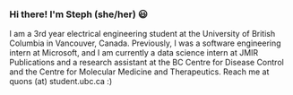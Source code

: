 ### Hi there! I'm Steph (she/her) 😃 

I am a 3rd year electrical engineering student at the University of British Columbia in Vancouver, Canada. Previously, I was a software engineering intern at Microsoft, and I am currently a data science intern at JMIR Publications and a research assistant at the BC Centre for Disease Control and the Centre for Molecular Medicine and Therapeutics. Reach me at quons (at) student.ubc.ca :) 

<!--
**StephanieQuon/StephanieQuon** is a ✨ _special_ ✨ repository because its `README.md` (this file) appears on your GitHub profile.

Here are some ideas to get you started:

- 🔭 I’m currently working on ...
- 🌱 I’m currently learning ...
- 👯 I’m looking to collaborate on ...
- 🤔 I’m looking for help with ...
- 💬 Ask me about ...
- 📫 How to reach me: ...
- 😄 Pronouns: ...
- ⚡ Fun fact: ... 
-->

